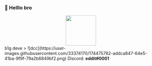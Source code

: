 ### 👋 Helllo bro

<div id="header" align="center">
  <img src="https://media.giphy.com/media/26gspipWnu59srmM0/giphy.gif" width="100"/>
</div>
b1g deve
> ![dcc](https://user-images.githubusercontent.com/33374170/174475782-addca847-64e5-41ba-9f9f-79a2b6849bf2.png)  Discord: <b>eddit#0001</b>

